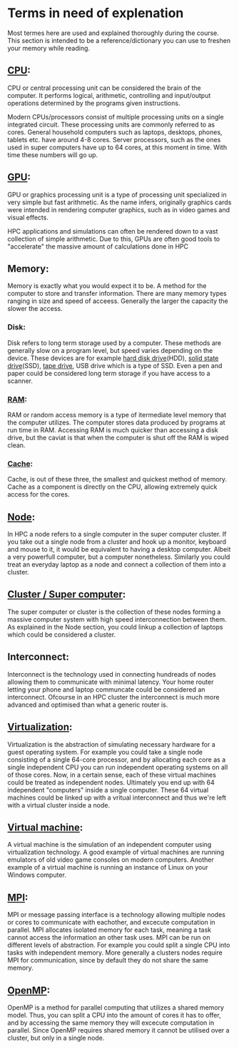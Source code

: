 # Terms in need of explenation
Most termes here are used and explained thoroughly during the course. This section is intended to be a reference/dictionary you can use to freshen your memory while reading.

## [CPU](https://en.wikipedia.org/wiki/Central_processing_unit#Structure_and_implementation):
CPU or central processing unit can be considered the brain of the computer. It performs logical, arithmetic, controlling and input/output operations determined by the programs given instructions. 

Modern CPUs/processors consist of multiple processing units on a single integrated circuit. These processing units are commonly referred to as cores. General household computers such as laptops, desktops, phones, tablets etc. have around 4-8 cores. Server processors, such as the ones used in super computers have up to 64 cores, at this moment in time. With time these numbers will go up.

## [GPU](https://en.wikipedia.org/wiki/Graphics_processing_unit):
GPU or graphics processing unit is a type of processing unit specialized in very simple but fast arithmetic. As the name infers, originally graphics cards were intended in rendering computer graphics, such as in video games and visual effects. 

HPC applications and simulations can often be rendered down to a vast collection of simple arithmetic. Due to this, GPUs are often good tools to "accelerate" the massive amount of calculations done in HPC

## Memory:
Memory is exactly what you would expect it to be. A method for the computer to store and transfer information. There are many memory types ranging in size and speed of acceess. Generally the larger the capacity the slower the access. 

### Disk:
Disk refers to long term storage used by a computer. These methods are generally slow on a program level, but speed varies depending on the device. These devices are for example [hard disk drive](https://en.wikipedia.org/wiki/Hard_disk_drive)(HDD), [solid state drive](https://fi.wikipedia.org/wiki/SSD)(SSD), [tape drive](https://en.wikipedia.org/wiki/Tape_drive), USB drive which is a type of SSD. Even a pen and paper could be considered long term storage if you have access to a scanner.

### [RAM](https://en.wikipedia.org/wiki/Random-access_memory):
RAM or random access memory is a type of itermediate level memory that the computer utilizes. The computer stores data produced by programs at run time in RAM. Accessing RAM is much quicker than accessing a disk drive, but the caviat is that when the computer is shut off the RAM is wiped clean.

### [Cache](https://en.wikipedia.org/wiki/Cache_(computing)):
Cache, is out of these three, the smallest and quickest method of memory. Cache as a component is directly on the CPU, allowing extremely quick access for the cores.

## [Node](https://en.wikipedia.org/wiki/Node_(networking)):
In HPC a node refers to a single computer in the super computer cluster. If you take out a single node from a cluster and hook up a monitor, keyboard and mouse to it, it would be equivalent to having a desktop computer. Albeit a very powerfull computer, but a computer nonetheless. Similarly you could treat an everyday laptop as a node and connect a collection of them into a cluster.

## [Cluster / Super computer](https://en.wikipedia.org/wiki/Computer_cluster):
The super computer or cluster is the collection of these nodes forming a massive computer system with high speed interconnection between them. As explained in the Node section, you could linkup a collection of laptops which could be considered a cluster. 

## Interconnect:
Interconnect is the technology used in connecting hundreads of nodes allowing them to communicate with minimal latency. Your home router letting your phone and laptop communcate could be considered an interconnect. Ofcourse in an HPC cluster the interconnect is much more advanced and optimised than what a generic router is.

## [Virtualization](https://en.wikipedia.org/wiki/Virtualization): 
Virtualization is the abstraction of simulating necessary hardware for a guest operating system. For example you could take a single node consisting of a single 64-core processor, and by allocating each core as a single independent CPU you can run independent operating systems on all of those cores. Now, in a certain sense, each of these virtual machines could be treated as independent nodes. Ultimately you end up with 64 independent "computers" inside a single computer. These 64 virtual machines could be linked up with a vritual interconnect and thus we're left with a virtual cluster inside a node.

## [Virtual machine](https://en.wikipedia.org/wiki/Virtual_machine):
A virtual machine is the simulation of an independent computer using virtualization technology. A good example of virtual machines are running emulators of old video game consoles on modern computers. Another example of a virtual machine is running an instance of Linux on your Windows computer.

## [MPI](https://en.wikipedia.org/wiki/Message_Passing_Interface):
MPI or message passing interface is a technology allowing multiple nodes or cores to communicate with eachother, and excecute computation in parallel. MPI allocates isolated memory for each task, meaning a task cannot access the information an other task uses. MPI can be run on different levels of abstraction. For example you could split a single CPU into tasks with independent memory. More generally a clusters nodes require MPI for communication, since by default they do not share the same memory.

## [OpenMP](https://en.wikipedia.org/wiki/OpenMP):
OpenMP is a method for parallel computing that utilizes a shared memory model. Thus, you can split a CPU into the amount of cores it has to offer, and by accessing the same memory they will excecute computation in parallel. Since OpenMP requires shared memory it cannot be utilised over a cluster, but only in a single node. 


